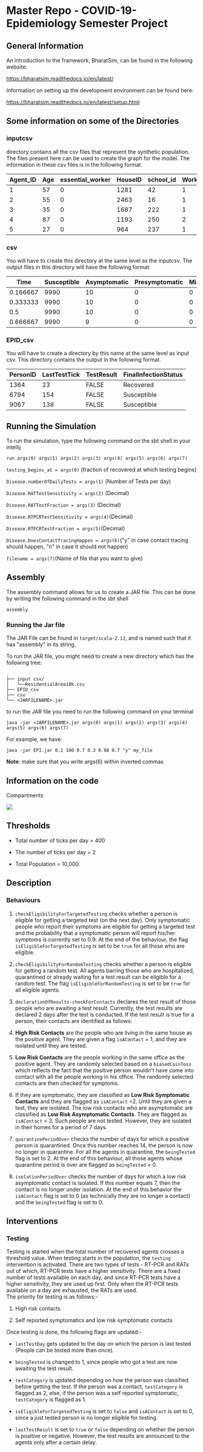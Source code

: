 # Master Repo - COVID-19-Epidemiology Semester Project

## General Information 

An introduction to the framework, BharatSim, can be found in the following website:

https://bharatsim.readthedocs.io/en/latest/

Information on setting up the development environment can be found here:

https://bharatsim.readthedocs.io/en/latest/setup.html




## Some information on some of the Directories

### inputcsv 
directory contains all the csv files that represent the synthetic population. The files present here can be used to create the graph for the model. The information in these csv files is in the following format. 

| Agent_ID | Age | essential_worker | HouseID | school_id | WorkPlaceID | HospitalID | RoadID |
|----------|-----|------------------|---------|-----------|-------------|------------|--------|
| 1        | 57  | 0                | 1281    | 42        | 1           | 32         | 129    |
| 2        | 55  | 0                | 2463    | 16        | 1           | 61         | 247    |
| 3        | 35  | 0                | 1687    | 222       | 1           | 42         | 169    |
| 4        | 87  | 0                | 1193    | 250       | 2           | 29         | 120    |
| 5        | 27  | 0                | 964     | 237       | 1           | 24         | 97     |

### csv
 
You will have to create this directory at the same level as the inputcsv.
The output files in this directory will have the following format:

| Time     | Susceptible | Asymptomatic | Presymptomatic | MildlyInfected | SeverelyInfected | Recovered | Hospitalized | Dead | Infected | EligibleForTargetedTest | TestedByTargetedTest | EligibleForContactTracing | TestedByContactTracing | EligibleForRandomTest | TestedByRandomTest | RTPCRTestsConducted | RATTestsConducted | TotalTestsConducted | TestPositivityRate | NumberOfPositiveTests | CaseFatalityRate |
|----------|-------------|--------------|----------------|----------------|------------------|-----------|--------------|------|----------|-------------------------|----------------------|---------------------------|------------------------|-----------------------|--------------------|---------------------|-------------------|---------------------|--------------------|-----------------------|------------------|
| 0.166667 | 9990        | 10           | 0              | 0              | 0                | 0         | 0            | 0    | 10       | 0                       | 0                    | 0                         | 0                      | 0                     | 0                  | 0                   | 0                 | 0                   | 0                  | 0                     | 0                |
| 0.333333 | 9990        | 10           | 0              | 0              | 0                | 0         | 0            | 0    | 10       | 0                       | 0                    | 0                         | 0                      | 0                     | 0                  | 0                   | 0                 | 0                   | 0                  | 0                     | 0                |
| 0.5      | 9990        | 10           | 0              | 0              | 0                | 0         | 0            | 0    | 10       | 0                       | 0                    | 0                         | 0                      | 0                     | 0                  | 0                   | 0                 | 0                   | 0                  | 0                     | 0                |
| 0.666667 | 9990        | 9            | 0              | 0              | 0                | 1         | 0            | 0    | 9        | 0                       | 0                    | 0                         | 0                      | 0                     | 0                  | 0                   | 0                 | 0                   | 0                  | 0                     | 0                |

### EPID_csv

You will have to create a directory by this name at the same level as input csv.
This directory contains the output in the following format.

| PersonID | LastTestTick | TestResult | FinalInfectionStatus |
|----------|--------------|------------|----------------------|
| 1364     | 23           | FALSE      | Recovered            |
| 6794     | 154          | FALSE      | Susceptible          |
| 9067     | 138          | FALSE      | Susceptible          |

## Running the Simulation

To run the simulation, type the following command on the sbt shell in your intellij

```
run args(0) args(1) args(2) args(3) args(4) args(5) args(6) args(7)
```

`testing_begins_at = args(0)` (fraction of recovered at which testing begins)

`Disease.numberOfDailyTests = args(1)` (Number of Tests per day)

`Disease.RATTestSensitivity = args(2)` (Decimal)

`Disease.RATTestFraction = args(3)` (Decimal)

`Disease.RTPCRTestSensitivity = args(4)`(Decimal)

`Disease.RTPCRTestFraction = args(5)`(Decimal)

`Disease.DoesContactTracingHappen = args(6)`("y" in case contact tracing should happen, "n" in case it should not happen)

`filename = args(7)`(Name of file that you want to give)

## Assembly

The assembly command allows for us to create a JAR file. This can be done by writing the following command in the sbt shell

```
assembly
```
### Running the Jar file
The JAR File can be found in `target/scala-2.13`, and is named such that it has "assembly" in its string. 

To run the JAR file, you might need to create a new directory which has the following tree:

```
.
├── input csv/
│   └──ResidentialArea10k.csv
├── EPID_csv
├── csv
└── <JARFILENAME>.jar
```
to run the JAR file you need to run the following command on your terminal

```
java -jar <JARFILENAME>.jar args(0) args(1) args(2) args(3) args(4) args(5) args(6) args(7)
```

For example, we have:

```
java -jar EPI.jar 0.1 100 0.7 0.3 0.98 0.7 "y" my_file

```
**Note**: make sure that you write args(6) within inverted commas

## Information on the code
Compartments

![](./Eight-Compartmental-Model.png)


Thresholds
-----------

- Total number of ticks per day = 400

- The number of ticks per day = 2

- Total Population = 10,000


Description
-----------

### Behaviours


1. `checkEligibilityForTargetedTesting` checks whether a person is
   eligible for getting a targeted test (on the next day). Only
   symptomatic people who report their symptoms are eligible for
   getting a targeted test and the probability that a symptomatic
   person will report his/her symptoms is currently set to 0.9. At the
   end of the behaviour, the flag\
   `isEligibleForTargetedTesting` is set to be `true` for all those who
   are eligible.

2. `checkEligibilityForRandomTesting` checks whether a person is
   eligible for getting a random test. All agents barring those who are
   hospitalized, quarantined or already waiting for a test result can
   be eligible for a random test. The flag `isEligibleForRandomTesting`
   is set to be `true` for all eligible agents.

3. `declarationOfResults-checkForContacts` declares the test result of
   those people who are awaiting a test result. Currently, the test
   results are declared 2 days after the test is conducted. If the test
   result is true for a person, their contacts are identified as
   follows:

1. **High Risk Contacts** are the people who are living in the same
   house as the positive agent. They are given a flag `isAContact`
   = 1, and they are isolated until they are tested.

2. **Low Risk Contacts** are the people working in the same office
   as the positive agent. They are randomly selected based on a
   `biasedCoinToss` which reflects the fact that the positive
   person wouldn't have come into contact with all the people
   working in his office. The randomly selected contacts are then
   checked for symptoms.

3. If they are symptomatic, they are classified as **Low Risk
   Symptomatic Contacts** and they are flagged as `isAContact` =2.
   Until they are given a test, they are isolated. The low risk
   contacts who are asymptomatic are classified as **Low Risk
   Asymptomatic Contacts**. They are flagged as `isAContact` = 3.
   Such people are not tested. However, they are isolated in their
   homes for a period of 7 days.

4. `quarantinePeriodOver` checks the number of days for which a
   positive person is quarantined. Once this number reaches 14, the
   person is now no longer in quarantine. For all the agents in
   quarantine, the `beingTested` flag is set to 2. At the end of this
   behaviour, all those agents whose quarantine period is over are
   flagged as `beingTested` = 0.

5. `isolationPeriodOver` checks the number of days for which a low risk
   asymptomatic contact is isolated. If this number equals 7, then the
   contact is no longer under isolation. At the end of this behavior
   the `isAContact` flag is set to 0 (as technically they are no longer
   a contact) and the `beingTested` flag is set to 0.


## Interventions

### Testing

Testing is started when the total number of recovered agents crosses a
threshold value. When testing starts in the population, the `testing`
intervention is activated. There are two types of tests - RT-PCR and
RATs out of which, RT-PCR tests have a higher sensitivity. There are a
fixed number of tests available on each day, and since RT-PCR tests have
a higher sensitivity, they are used up first. Only when the RT-PCR tests
available on a day are exhausted, the RATs are used.\
The priority for testing is as follows:-

1. High risk contacts

2. Self reported symptomatics and low risk symptomatic contacts


Once testing is done, the following flags are updated:-

- `lastTestDay` gets updated to the day on which the person is last
  tested (People can be tested more than once).

- `beingTested` is changed to 1, since people who got a test are now
  awaiting the test result.

- `testCategory` is updated depending on how the person was classified
  before getting the test. If the person was a contact, `testCategory`
  is flagged as 2, else, if the person was a self reported
  symptomatic, `testCategory` is flagged as 1.

- `isEligibleForTargetedTesting` is set to `false` and `isAContact` is
  set to 0, since a just tested person is no longer eligible for
  testing.

- `lastTestResult` is set to `true` or `false` depending on whether
  the person is positive or negative. However, the test results are
  announced to the agents only after a certain delay.


[comment]: <> (Schedules)

[comment]: <> (- Office workers spend tick 0 at home and tick 1 in the office.)

[comment]: <> (- Health care workers spend tick 0 at home and tick 1 in the hospital)

[comment]: <> (- People tested positive spend both ticks at home for 14 days.)

[comment]: <> (- Low risk asymptomatic contacts spend both ticks at home for 7 days.)

[comment]: <> (- Hospitalized people spend the entire day in the hospital until they)

[comment]: <> (  recover or die.)

[comment]: <> (- Dead people are buried in a cemetery.)



